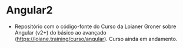 # Angular2

- Repositório com o código-fonte do Curso da Loianer Groner sobre Angular (v2+) do básico ao avançado (https://loiane.training/curso/angular). Curso ainda em andamento. 